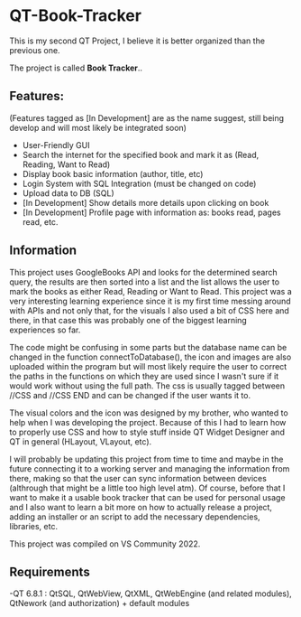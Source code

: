 # QT-Book-Tracker

This is my second QT Project, I believe it is better organized than the previous one.

The project is called **Book Tracker**..

## Features:

(Features tagged as [In Development] are as the name suggest, still being develop and will most likely be integrated soon)

- User-Friendly GUI
- Search the internet for the specified book and mark it as (Read, Reading, Want to Read)
- Display book basic information (author, title, etc)
- Login System with SQL Integration (must be changed on code)
- Upload data to DB (SQL)
- [In Development] Show details more details upon clicking on book
- [In Development] Profile page with information as: books read, pages read, etc.

## Information

This project uses GoogleBooks API and looks for the determined search query, the results are then sorted into a list and the list allows the user to mark the books as either Read, Reading or Want to Read. This project was a very interesting learning experience since it is my first time messing around with APIs and not only that, for the visuals I also used a bit of CSS here and there, in that case this was probably one of the biggest learning experiences so far. 

The code might be confusing in some parts but the database name can be changed in the function connectToDatabase(), the icon and images are also uploaded within the program but will most likely require the user to correct the paths in the functions on which they are used since I wasn't sure if it would work without using the full path. The css is usually tagged between //CSS and //CSS END and can be changed if the user wants it to.

The visual colors and the icon was designed by my brother, who wanted to help when I was developing the project. Because of this I had to learn how to properly use CSS and how to style stuff inside QT Widget Designer and QT in general (HLayout, VLayout, etc).

I will probably be updating this project from time to time and maybe in the future connecting it to a working server and managing the information from there, making so that the user can sync information between devices (althrough that might be a little too high level atm). Of course, before that I want to make it a usable book tracker that can be used for personal usage and I also want to learn a bit more on how to actually release a project, adding an installer or an script to add the necessary dependencies, libraries, etc.

This project was compiled on VS Community 2022.

## Requirements

-QT 6.8.1 : QtSQL, QtWebView, QtXML, QtWebEngine (and related modules), QtNework (and authorization) + default modules



